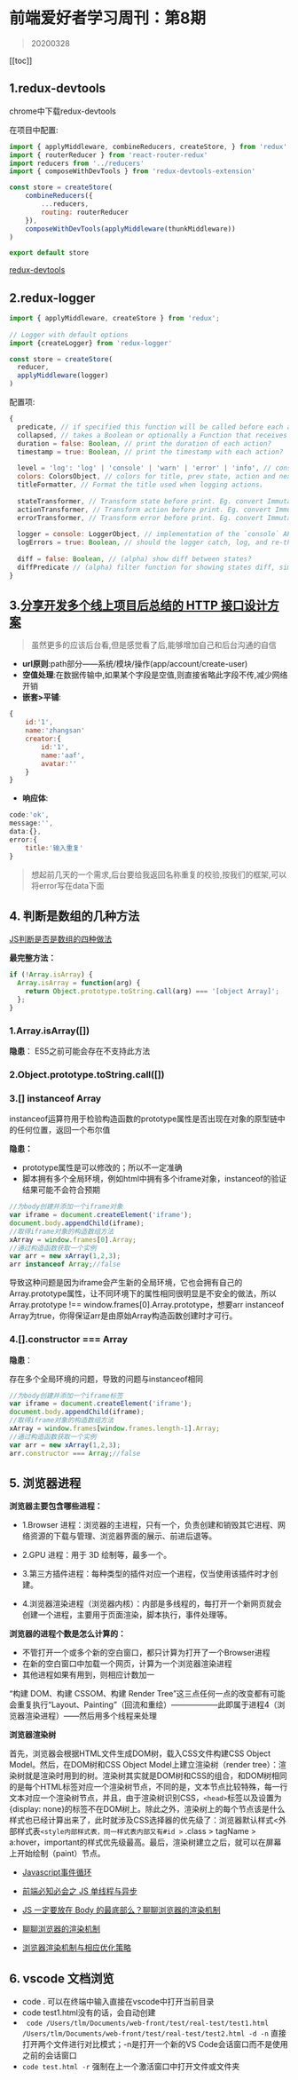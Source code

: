 # 前端爱好者学习周刊：第8期


>20200328
<tag-part tagName="html"/><tag-part tagName="css"/><tag-part tagName="js"/>

[[toc]]


## 1.redux-devtools

chrome中下载redux-devtools

在项目中配置:

```js
import { applyMiddleware, combineReducers, createStore, } from 'redux'
import { routerReducer } from 'react-router-redux'
import reducers from '../reducers'
import { composeWithDevTools } from 'redux-devtools-extension'

const store = createStore(
    combineReducers({
        ...reducers,
        routing: routerReducer
    }),
    composeWithDevTools(applyMiddleware(thunkMiddleware))
)

export default store

```

[redux-devtools](https://github.com/zalmoxisus/remote-redux-devtools)

## 2.redux-logger

```js
import { applyMiddleware, createStore } from 'redux';
 
// Logger with default options
import {createLogger} from 'redux-logger'

const store = createStore(
  reducer,
  applyMiddleware(logger)
)
```

配置项:

```js
{
  predicate, // if specified this function will be called before each action is processed with this middleware.
  collapsed, // takes a Boolean or optionally a Function that receives `getState` function for accessing current store state and `action` object as parameters. Returns `true` if the log group should be collapsed, `false` otherwise.
  duration = false: Boolean, // print the duration of each action?
  timestamp = true: Boolean, // print the timestamp with each action?
 
  level = 'log': 'log' | 'console' | 'warn' | 'error' | 'info', // console's level
  colors: ColorsObject, // colors for title, prev state, action and next state: https://github.com/evgenyrodionov/redux-logger/blob/master/src/defaults.js#L12-L18
  titleFormatter, // Format the title used when logging actions.
 
  stateTransformer, // Transform state before print. Eg. convert Immutable object to plain JSON.
  actionTransformer, // Transform action before print. Eg. convert Immutable object to plain JSON.
  errorTransformer, // Transform error before print. Eg. convert Immutable object to plain JSON.
 
  logger = console: LoggerObject, // implementation of the `console` API.
  logErrors = true: Boolean, // should the logger catch, log, and re-throw errors?
 
  diff = false: Boolean, // (alpha) show diff between states?
  diffPredicate // (alpha) filter function for showing states diff, similar to `predicate`
}
```


## 3.[分享开发多个线上项目后总结的 HTTP 接口设计方案](https://www.jitao.tech/blog/2020/01/java-http-api/)
> 虽然更多的应该后台看,但是感觉看了后,能够增加自己和后台沟通的自信

* **url原则**:path部分——系统/模块/操作(app/account/create-user)
* **空值处理**:在数据传输中,如果某个字段是空值,则直接省略此字段不传,减少网络开销
* **嵌套>平铺**:

```js
{
	id:'1',
	name:'zhangsan'
	creator:{
		id:'1',
		name:'aaf',
		avatar:''
	}
}
```
* **响应体**:

```js
code:'ok',
message:'',
data:{},
error:{
	title:'输入重复'
}
```
> 想起前几天的一个需求,后台要给我返回名称重复的校验,按我们的框架,可以将error写在data下面

## 4. 判断是数组的几种方法

[JS判断是否是数组的四种做法](https://www.cnblogs.com/echolun/p/10287616.html)

**最完整方法：**

```js
if (!Array.isArray) {
  Array.isArray = function(arg) {
    return Object.prototype.toString.call(arg) === '[object Array]';
  };
}
```

### 1.Array.isArray([])

**隐患**：
ES5之前可能会存在不支持此方法

### 2.Object.prototype.toString.call([])
### 3.[] instanceof Array
instanceof运算符用于检验构造函数的prototype属性是否出现在对象的原型链中的任何位置，返回一个布尔值

**隐患：**

+ prototype属性是可以修改的；所以不一定准确
+ 脚本拥有多个全局环境，例如html中拥有多个iframe对象，instanceof的验证结果可能不会符合预期

```js
//为body创建并添加一个iframe对象
var iframe = document.createElement('iframe');
document.body.appendChild(iframe);
//取得iframe对象的构造数组方法
xArray = window.frames[0].Array;
//通过构造函数获取一个实例
var arr = new xArray(1,2,3); 
arr instanceof Array;//false
```
导致这种问题是因为iframe会产生新的全局环境，它也会拥有自己的Array.prototype属性，让不同环境下的属性相同很明显是不安全的做法，所以Array.prototype !== window.frames[0].Array.prototype，想要arr instanceof Array为true，你得保证arr是由原始Array构造函数创建时才可行。

### 4.[].constructor === Array

**隐患**：

存在多个全局环境的问题，导致的问题与instanceof相同

```js
//为body创建并添加一个iframe标签
var iframe = document.createElement('iframe');
document.body.appendChild(iframe);
//取得iframe对象的构造数组方法
xArray = window.frames[window.frames.length-1].Array;
//通过构造函数获取一个实例
var arr = new xArray(1,2,3); 
arr.constructor === Array;//false
```

## 5. 浏览器进程
**浏览器主要包含哪些进程：**

* 1.Browser 进程：浏览器的主进程，只有一个，负责创建和销毁其它进程、网络资源的下载与管理、浏览器界面的展示、前进后退等。

* 2.GPU 进程：用于 3D 绘制等，最多一个。

* 3.第三方插件进程：每种类型的插件对应一个进程，仅当使用该插件时才创建。

* 4.浏览器渲染进程（浏览器内核）：内部是多线程的，每打开一个新网页就会创建一个进程，主要用于页面渲染，脚本执行，事件处理等。

**浏览器的进程个数是怎么计算的：**

* 不管打开一个或多个新的空白窗口，都只计算为打开了一个Browser进程
* 在新的空白窗口中加载一个网页，计算为一个浏览器渲染进程
* 其他进程如果有用到，则相应计数加一


“构建 DOM、构建 CSSOM、构建 Render Tree”这三点任何一点的改变都有可能会重复执行“Layout、Painting”（回流和重绘）——————此即属于进程4（浏览器渲染进程）——然后用多个线程来处理

**浏览器渲染树**

首先，浏览器会根据HTML文件生成DOM树，载入CSS文件构建CSS Object Model。然后，在DOM树和CSS Object Model上建立渲染树（render tree）：渲染树就是渲染时用到的树。渲染树其实就是DOM树和CSS的组合，和DOM树相同的是每个HTML标签对应一个渲染树节点，不同的是，文本节点比较特殊，每一行文本对应一个渲染树节点，并且，由于渲染树识别CSS，`<head>`标签以及设置为{display: none}的标签不在DOM树上。除此之外，渲染树上的每个节点该是什么样式也已经计算出来了，此时就涉及CSS选择器的优先级了：浏览器默认样式<外部样式表`<style内部样式表，同一样式表内部又有#id >` .class > tagName > a:hover，important的样式优先级最高。最后，渲染树建立之后，就可以在屏幕上开始绘制（paint）节点。

* [Javascript事件循环](https://juejin.im/post/5e65fbd6e51d45271849ee33)
* [前端必知必会之 JS 单线程与异步](https://juejin.im/post/5e55272e6fb9a07ca453436f)
* [JS 一定要放在 Body 的最底部么？聊聊浏览器的渲染机制](https://segmentfault.com/a/1190000004292479)
* [聊聊浏览器的渲染机制](https://segmentfault.com/a/1190000007766425#articleHeader2)

* [浏览器渲染机制与相应优化策略](https://segmentfault.com/a/1190000008758227)

## 6. vscode 文档浏览

* code . 可以在终端中输入直接在vscode中打开当前目录
* code test1.html没有的话，会自动创建
* ` code /Users/tlm/Documents/web-front/test/real-test/test1.html /Users/tlm/Documents/web-front/test/real-test/test2.html -d -n` 直接打开两个文件进行对比模式；-n是打开一个新的VS Code会话窗口而不是使用之前的会话窗口
* `code test.html -r` 强制在上一个激活窗口中打开文件或文件夹